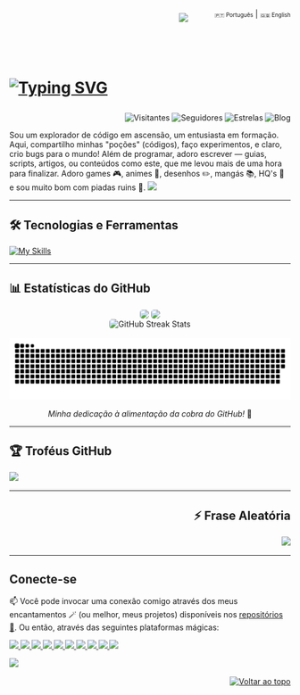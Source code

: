  <div align="right" id="top">
  <a href="https://github.com/SingeloDux" style="font-size: 10px; text-decoration: none;">🇵🇹 Português</a> | 
  <a href="https://github.com/SingeloDux/readme_en" style="font-size: 10px; text-decoration: none;">🇬🇧 English</a>
</div>
<img align="right" width="200px" style="margin-top:-10px" src="https://i.imgur.com/QhN9tAc.png">
</br></br></br></br>
<h1 align="left">
 
 [![Typing SVG](https://readme-typing-svg.herokuapp.com?color=fff&size=30&center=false&vCenter=true&width=600&lines=Olá,+sou+Singelo+Dux!+👨‍💻;Um+entusiasta+em+formação!;Explore+e+contribua+à+vontade!+👻+)](https://git.io/typing-svg)
</h1>

<div align="right">

  <!-- ![pv](https://pageview.vercel.app/?github_user=SingeloDux) -->
  ![Visitantes](https://hits.sh/github.com/SingeloDux.svg?style=flat-square&label=Visitantes&color=blue&labelColor=black)
  ![Seguidores](https://img.shields.io/github/followers/SingeloDux?label=Seguidores&style=social)
  ![Estrelas](https://img.shields.io/github/stars/SingeloDux?style=social)
  ![Blog](https://img.shields.io/badge/Blog-SingeloDux-blue?style=flat&logo=blog)
  
</div>
<p> Sou um explorador de código em ascensão, um entusiasta em formação. Aqui, compartilho minhas "poções" (códigos), faço experimentos, e claro, crio bugs para o mundo! Além de programar, adoro escrever — guias, scripts, artigos, ou conteúdos como este, que me levou mais de uma hora para finalizar. Adoro games 🎮, animes 🎥, desenhos ✏️, mangás 📚, HQ's 📖 e sou muito bom com piadas ruins 👻. 
<img src="https://capsule-render.vercel.app/api?type=waving&color=gradient&height=80&section=footer"/>
</p>

---

## 🛠️  Tecnologias e Ferramentas

[![My Skills](https://skillicons.dev/icons?i=linux,windows,git,github,stackoverflow,vscode,figma,c,py,php,mysql,sqlite,html,css,js,md,wordpress&theme=dark&perline=16)](https://singelodux.blogspot.com)

<!-- Lista aqui: https://github.com/tandpfun/skill-icons?tab=readme-ov-file#icons-list -->

---

## 📊 Estatísticas do GitHub

<div align="center">
  <!-- MY GITHUB STATS -->
    <img 
         src="https://github-readme-stats.vercel.app/api?username=SingeloDux&show_icons=true&hide_title=true&count_private=true&theme=blue-green&card_width=450" 
         style="max-width: 90%; height: auto; border-radius: 5px; vertical-align: top;" />
 <!-- MY TOP LANGUAGES -->
    <img  
         src="https://github-readme-stats.vercel.app/api/top-langs/?username=SingeloDux&layout=compact&langs_count=8&theme=blue-green&card_width=350" 
     style="max-width: 90%; height: auto; border-radius: 5px; vertical-align: top;" />
    </br>
   <div style="display: flex; justify-content: center; width: 90%;">
    <!-- Current Streak Stats -->
   <img 
     src="https://streak-stats.demolab.com?user=SingeloDux&theme=dark&border_radius=5&locale=pt_BR&card_width=800" 
     alt="GitHub Streak Stats" 
     style="max-width: 90%; height: auto; border-radius: 5px;" />
     
   </div>

</br>

<!-- SNAKE Updated -->
<picture>
  <source media="(prefers-color-scheme: dark)" srcset="https://raw.githubusercontent.com/SingeloDux/singelodux/output/github-contribution-grid-snake-dark.svg">
  <source media="(prefers-color-scheme: light)" srcset="https://raw.githubusercontent.com/SingeloDux/<singelodux/output/github-contribution-grid-snake.svg">
  <img alt="github contribution grid snake animation" src="https://raw.githubusercontent.com/SingeloDux/singelodux/output/github-contribution-grid-snake.svg">
</picture>
 </br> 
 
 _Minha dedicação à alimentação da cobra do GitHub!_ 🐍
 
</div>

---

## 🏆 Troféus GitHub

![](https://github-profile-trophy.vercel.app/?username=SingeloDux&theme=dark&no-frame=false&no-bg=true&margin-w=4)

---

<div align="right">
<!-- https://github.com/shravan20/github-readme-quotes -->
 
  ## ⚡ Frase Aleatória
  
  ![](https://quotes-github-readme.vercel.app/api?type=horizontal&theme=dark&animation=grow_out_in)

</div>

---

## Conecte-se

📫 Você pode invocar uma conexão comigo através dos meus encantamentos 🪄 (ou melhor, meus projetos) disponíveis nos [repositórios 📂](https://github.com/SingeloDux?tab=repositories). Ou então, através das seguintes plataformas mágicas:
</br>
<p align="left"> 
  <a href="mailto:singelodux@gmail.com" target="_blank">
    <img src="https://img.shields.io/badge/-Gmail-ff0000?style=plastic&logo=gmail&logoColor=white" /> 
  </a>
  <a href="https://singelodux.blogspot.com/" target="_blank">
    <img src="https://img.shields.io/badge/-LinkedIn-0A66C2?style=plastic&logo=linkedin&logoColor=white" /> 
    <img src="https://img.shields.io/badge/-Itch.io-1d1d1d?style=plastic&logo=itch.io&logoColor=white" /> 
    <img src="https://img.shields.io/badge/-GitHub-181717?style=plastic&logo=github&logoColor=white" /> 
    <img src="https://img.shields.io/badge/-MAL-00B5D6?style=plastic&logo=myanimelist&logoColor=white" />  
    <img src="https://img.shields.io/badge/-TV%20Time-FF6B6B?style=plastic&logo=tvtime&logoColor=white" />  
    <img src="https://img.shields.io/badge/-DeviantArt-04B404?style=plastic&logo=deviantart&logoColor=white" />  
    <img src="https://img.shields.io/badge/-Instagram-E4405F?style=plastic&logo=instagram&logoColor=white" />  
    <img src="https://img.shields.io/badge/-Facebook-1877F2?style=plastic&logo=facebook&logoColor=white" />  
    <img src="https://img.shields.io/badge/-Twitter-1DA1F2?style=plastic&logo=twitter&logoColor=white" /> 
  </a>
</p>

<img src="https://capsule-render.vercel.app/api?type=waving&color=gradient&height=80&section=footer"/>

<div align="right">
 
[![Voltar ao topo](https://img.shields.io/badge/Voltar%20ao%20topo-181717?style=for-the-badge&logo=arrow-up&logoColor=white)](#top)
  
</div>
